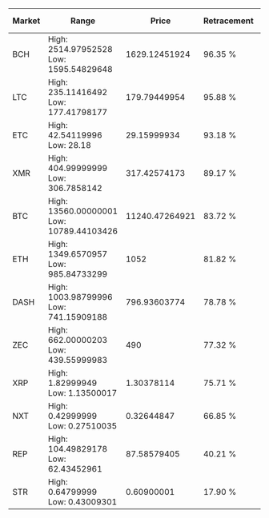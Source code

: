| Market | Range | Price| Retracement | Doubles to 50% |
| --- | --- | --- | --- | --- |
| BCH | High: 2514.97952528<br />Low: 1595.54829648 | 1629.12451924 | 96.35 % | 1.26 |
| LTC | High: 235.11416492<br />Low: 177.41798177 | 179.79449954 | 95.88 % | 1.15 |
| ETC | High: 42.54119996<br />Low: 28.18 | 29.15999934 | 93.18 % | 1.21 |
| XMR | High: 404.99999999<br />Low: 306.7858142 | 317.42574173 | 89.17 % | 1.12 |
| BTC | High: 13560.00000001<br />Low: 10789.44103426 | 11240.47264921 | 83.72 % | 1.08 |
| ETH | High: 1349.6570957<br />Low: 985.84733299 | 1052 | 81.82 % | 1.11 |
| DASH | High: 1003.98799996<br />Low: 741.15909188 | 796.93603774 | 78.78 % | 1.09 |
| ZEC | High: 662.00000203<br />Low: 439.55999983 | 490 | 77.32 % | 1.12 |
| XRP | High: 1.82999949<br />Low: 1.13500017 | 1.30378114 | 75.71 % | 1.14 |
| NXT | High: 0.42999999<br />Low: 0.27510035 | 0.32644847 | 66.85 % | 1.08 |
| REP | High: 104.49829178<br />Low: 62.43452961 | 87.58579405 | 40.21 % | 0.00 |
| STR | High: 0.64799999<br />Low: 0.43009301 | 0.60900001 | 17.90 % | 0.00 |
